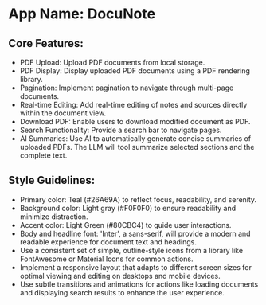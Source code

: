 # **App Name**: DocuNote

## Core Features:

- PDF Upload: Upload PDF documents from local storage.
- PDF Display: Display uploaded PDF documents using a PDF rendering library.
- Pagination: Implement pagination to navigate through multi-page documents.
- Real-time Editing: Add real-time editing of notes and sources directly within the document view.
- Download PDF: Enable users to download modified document as PDF. 
- Search Functionality: Provide a search bar to navigate pages.
- AI Summaries: Use AI to automatically generate concise summaries of uploaded PDFs. The LLM will tool summarize selected sections and the complete text. 

## Style Guidelines:

- Primary color: Teal (#26A69A) to reflect focus, readability, and serenity. 
- Background color: Light gray (#F0F0F0) to ensure readability and minimize distraction.
- Accent color: Light Green (#80CBC4) to guide user interactions.
- Body and headline font: 'Inter', a sans-serif, will provide a modern and readable experience for document text and headings.
- Use a consistent set of simple, outline-style icons from a library like FontAwesome or Material Icons for common actions.
- Implement a responsive layout that adapts to different screen sizes for optimal viewing and editing on desktops and mobile devices.
- Use subtle transitions and animations for actions like loading documents and displaying search results to enhance the user experience.